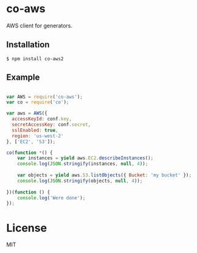 # co-aws

  AWS client for generators.



## Installation

```
$ npm install co-aws2
```

## Example

```js

var AWS = require('co-aws');
var co = require('co');

var aws = AWS({
  accessKeyId: conf.key,
  secretAccessKey: conf.secret,
  sslEnabled: true,
  region: 'us-west-2'
}, ['EC2', 'S3']);

co(function *() {
    var instances = yield aws.EC2.describeInstances();
    console.log(JSON.stringify(instances, null, 4));
    
    var objects = yield aws.S3.listObjects({ Bucket: 'my bucket' });
    console.log(JSON.stringify(objects, null, 4));
    
})(function () {
    console.log('Were done');
});

```

# License

  MIT

